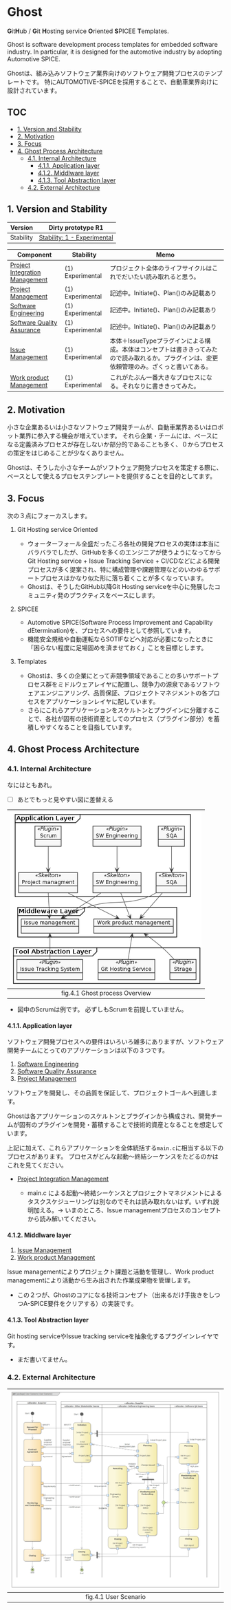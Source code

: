 # Ghost

**G**it**H**ub / **G**it **H**osting service **O**riented **S**PICEE **T**emplates.

Ghost is software development process templates for embedded software industry.
In particular, it is designed for the automotive industry by adopting Automotive SPICE.

Ghostは、組み込みソフトウェア業界向けのソフトウェア開発プロセスのテンプレートです。
特にAUTOMOTIVE-SPICEを採用することで、自動車業界向けに設計されています。

## TOC <!-- omit in toc -->

- [1. Version and Stability](#1-version-and-stability)
- [2. Motivation](#2-motivation)
- [3. Focus](#3-focus)
- [4. Ghost Process Architecture](#4-ghost-process-architecture)
  - [4.1. Internal Architecture](#41-internal-architecture)
    - [4.1.1. Application layer](#411-application-layer)
    - [4.1.2. Middlware layer](#412-middlware-layer)
    - [4.1.3. Tool Abstraction layer](#413-tool-abstraction-layer)
  - [4.2. External Architecture](#42-external-architecture)

## 1. Version and Stability

| Version | Dirty prototype R1 |
| ------- | ------------------ |
| Stability | [Stability: 1 - Experimental](https://nodejs.org/api/documentation.html#documentation_stability_index)

| Component | Stability | Memo |
| --------- | --------- | ---- |
| [Project Integration Management](process/ProjectIntegrationManagement.md) | (1) Experimental | プロジェクト全体のライフサイクルはこれでだいたい読み取れると思う。
| [Project Management](process/ProjectManagement.md) | (1) Experimental | 記述中。Initiate()、Plan()のみ記載あり
| [Software Engineering](process/SoftwareEngineering.md) | (1) Experimental | 記述中。Initiate()、Plan()のみ記載あり
| [Software Quality Assurance](process/SoftwareQualityAssurance.md) | (1) Experimental | 記述中。Initiate()、Plan()のみ記載あり
| [Issue Management](process/IssueManagement.md) | (1) Experimental | 本体＋IssueTypeプラグインによる構成。本体はコンセプトは書ききってみたので読み取れるか。プラグインは、変更依頼管理のみ。ざくっと書いてある。
| [Work product Management](process/WorkproductManagement.md) | (1) Experimental | これがたぶん一番大きなプロセスになる。それなりに書ききってみた。

## 2. Motivation

小さな企業あるいは小さなソフトウェア開発チームが、自動車業界あるいはロボット業界に参入する機会が増えています。
それら企業・チームには、ベースになる定義済みプロセスが存在しないか部分的であることも多く、０からプロセスの策定をはじめることが少なくありません。

Ghostは、そうした小さなチームがソフトウェア開発プロセスを策定する際に、ベースとして使えるプロセステンプレートを提供することを目的としてます。

## 3. Focus

次の３点にフォーカスします。

1. Git Hosting service Oriented

   - ウォーターフォール全盛だったころ各社の開発プロセスの実体は本当にバラバラでしたが、GitHubを多くのエンジニアが使うようになってからGit Hosting service + Issue Tracking Service + CI/CDなどによる開発プロセスが多く提案され、特に構成管理や課題管理などのいわゆるサポートプロセスはかなり似た形に落ち着くことが多くなっています。
   - Ghostは、そうしたGitHub以降Git Hosting serviceを中心に発展したコミュニティ発のプラクティスをベースにします。

2. SPICEE

   - Automotive SPICE(Software Process Improvement and Capability dEtermination)を、プロセスへの要件として参照しています。
   - 機能安全規格や自動運転ならSOTIFなどへ対応が必要になったときに「困らない程度に足場固めを済ませておく」ことを目標とします。

3. Templates

   - Ghostは、多くの企業にとって非競争領域であることの多いサポートプロセス群をミドルウェアレイヤに配置し、競争力の源泉であるソフトウェアエンジニアリング、品質保証、プロジェクトマネジメントの各プロセスをアプリケーションレイヤに配しています。
   - さらにこれらアプリケーションをスケルトンとプラグインに分離することで、各社が固有の技術資産としてのプロセス（プラグイン部分）を蓄積しやすくなることを目指しています。

## 4. Ghost Process Architecture

### 4.1. Internal Architecture

なにはともあれ。

- [ ] あとでもっと見やすい図に差替える

| ![[@fig:puml PUML.README::]](process/README/Ghost_Process_Orverview.png) |
| :-: |
| fig.4.1 Ghost process Overview

- 図中のScrumは例です。
  必ずしもScrumを前提していません。

#### 4.1.1. Application layer

ソフトウェア開発プロセスへの要件はいろいろ雑多にありますが、ソフトウェア開発チームにとってのアプリケーションは以下の３つです。

1. [Software Engineering](process/SoftwareEngineering.md)
2. [Software Quality Assurance](process/SoftwareQualityAssurance.md)
3. [Project Management](process/ProjectManagement.md)

ソフトウェアを開発し、その品質を保証して、プロジェクトゴールへ到達します。

Ghostは各アプリケーションのスケルトンとプラグインから構成され、開発チームが固有のプラグインを開発・蓄積することで技術的資産となることを想定しています。

上記に加えて、これらアプリケーションを全体統括する`main.c`に相当する以下のプロセスがあります。
プロセスがどんな起動～終結シーケンスをたどるのかはこれを見てください。

- [Project Integration Management](process/ProjectIntegrationManagement.md#41-activity-main)

  - main.c による起動～終結シーケンスとプロジェクトマネジメントによるタスクスケジューリングは別なのでそれは読み取れないはず。いずれ説明加える。→ いまのところ、Issue managementプロセスのコンセプトから読み解いてください。

#### 4.1.2. Middlware layer

1. [Issue Management](process/IssueManagement.md)
2. [Work product Management](process/WorkproductManagement.md)

Issue managementによりプロジェクト課題と活動を管理し、Work product managementにより活動から生み出された作業成果物を管理します。

- この２つが、Ghostのコアになる技術コンセプト（出来るだけ手抜きをしつつA-SPICE要件をクリアする）の実装です。

#### 4.1.3. Tool Abstraction layer

Git hosting serviceやIssue tracking serviceを抽象化するプラグインレイヤです。

- まだ書いてません。

### 4.2. External Architecture

| ![@fig:puml PUML.README::](domain/architecture/docs/SYS2%20-%20System%20Requirements%20Analysis/fig/User_Scenario.png) |
| :-: |
| fig.4.1 User Scenario
